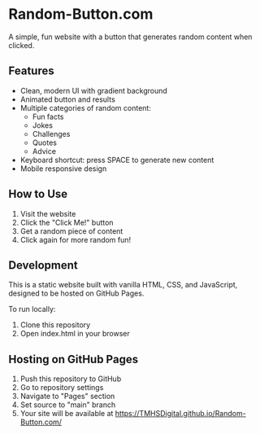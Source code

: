 # Random-Button.com

A simple, fun website with a button that generates random content when clicked.

## Features

- Clean, modern UI with gradient background
- Animated button and results
- Multiple categories of random content:
  - Fun facts
  - Jokes
  - Challenges
  - Quotes
  - Advice
- Keyboard shortcut: press SPACE to generate new content
- Mobile responsive design

## How to Use

1. Visit the website
2. Click the "Click Me!" button
3. Get a random piece of content
4. Click again for more random fun!

## Development

This is a static website built with vanilla HTML, CSS, and JavaScript, designed to be hosted on GitHub Pages.

To run locally:
1. Clone this repository
2. Open index.html in your browser

## Hosting on GitHub Pages

1. Push this repository to GitHub
2. Go to repository settings
3. Navigate to "Pages" section
4. Set source to "main" branch
5. Your site will be available at https://TMHSDigital.github.io/Random-Button.com/
